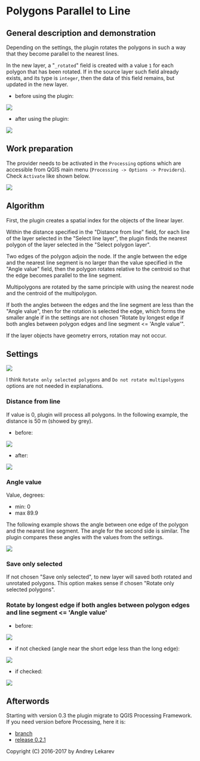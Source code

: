 # Polygons Parallel to Line
## General description and demonstration
Depending on the settings, the plugin rotates the polygons in such a way that 
they become parallel to the nearest lines.

In the new layer, a "`_rotated`" field is created with a value `1` for each 
polygon that has been rotated. If in the source layer such field already 
exists, and its type is `integer`, then the data of this field remains, but 
updated in the new layer.

* before using the plugin:

![][before]

* after using the plugin:

![][after]

## Work preparation
The provider needs to be activated in the `Processing` options which are 
accessible from QGIS main menu (`Processing -> Options -> Providers`). Check 
`Activate` like shown below.

![][processing_options]

## Algorithm
First, the plugin creates a spatial index for the objects of the linear layer.

Within the distance specified in the "Distance from line" field, for each line 
of the layer selected in the "Select line layer", the plugin finds the nearest 
polygon of the layer selected in the "Select polygon layer".

Two edges of the polygon adjoin the node. If the angle between the edge and the 
nearest line segment is no larger than the value specified in the "Angle value" 
field, then the polygon rotates relative to the centroid so that the edge 
becomes parallel to the line segment.

Multipolygons are rotated by the same principle with using the nearest node 
and the centroid of the multipolygon.

If both the angles between the edges and the line segment are less than the 
"Angle value", then for the rotation is selected the edge, which forms the 
smaller angle if in the settings are not chosen "Rotate by longest edge if both 
angles between polygon edges and line segment <= 'Angle value'".

If the layer objects have geometry errors, rotation may not occur.

## Settings
![][pptl]

I think `Rotate only selected polygons` and `Do not rotate multipolygons` 
options are not needed in explanations.

### Distance from line
If value is 0, plugin will process all polygons. In the following example, the 
distance is 50 m (showed by grey).

* before:

![][distance_before]

* after:

![][distance_after]

### Angle value
Value, degrees:
* min: 0
* max 89.9

The following example shows the angle between one edge of the polygon and the 
nearest line segment. The angle for the second side is similar. The plugin 
compares these angles with the values from the settings.

![][angle]


### Save only selected
If not chosen "Save only selected", to new layer will saved both rotated and 
unrotated polygons. This option makes sense if chosen "Rotate only selected 
polygons".

### Rotate by longest edge if both angles between polygon edges and line segment <= 'Angle value'
* before:

![][long_before]

* if not checked (angle near the short edge less than the long edge):

![][long_without]

* if checked:

![][long_with]

## Afterwords
Starting with version 0.3 the plugin migrate to QGIS Processing Framework. If 
you need version before Processing, here it is:
* [branch][branch]
* [release 0.2.1][release]

Copyright (C) 2016-2017 by Andrey Lekarev

[before]: https://github.com/Elfpkck/pptl_images/blob/master/before.png?raw=true
[after]: https://github.com/Elfpkck/pptl_images/blob/master/after.png?raw=true
[processing_options]: https://github.com/Elfpkck/pptl_images/blob/master/processing_options.png?raw=true
[pptl]: https://github.com/Elfpkck/pptl_images/blob/master/pptl.png?raw=true
[distance_before]: https://github.com/Elfpkck/pptl_images/blob/master/distance_before.png?raw=true
[distance_after]: https://github.com/Elfpkck/pptl_images/blob/master/distance_after.png?raw=true
[angle]: https://github.com/Elfpkck/pptl_images/blob/master/angle.png?raw=true
[long_before]: https://github.com/Elfpkck/pptl_images/blob/master/long_before.png?raw=true
[long_without]: https://github.com/Elfpkck/pptl_images/blob/master/long_without.png?raw=true
[long_with]: https://github.com/Elfpkck/pptl_images/blob/master/long_with.png?raw=true
[branch]: https://github.com/Elfpkck/polygons_parallel_to_line/tree/before-processing
[release]: https://github.com/Elfpkck/polygons_parallel_to_line/releases/tag/0.2.1